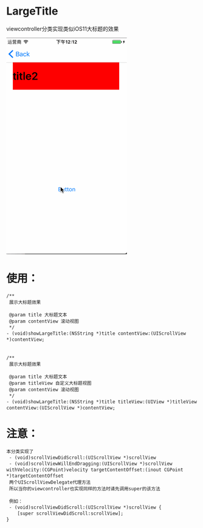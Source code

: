 # LargeTitle
viewcontroller分类实现类似iOS11大标题的效果

![image](https://github.com/liulishuo/LargeTitle/blob/master/Demo.gif)


使用：
==============
```objc
/**
 展示大标题效果

 @param title 大标题文本
 @param contentView 滚动视图
 */
- (void)showLargeTitle:(NSString *)title contentView:(UIScrollView *)contentView;


/**
 展示大标题效果

 @param title 大标题文本
 @param titleView 自定义大标题视图
 @param contentView 滚动视图
 */
- (void)showLargeTitle:(NSString *)title titleView:(UIView *)titleView contentView:(UIScrollView *)contentView;
```

注意：
==============
```objc
本分类实现了
 - (void)scrollViewDidScroll:(UIScrollView *)scrollView
 - (void)scrollViewWillEndDragging:(UIScrollView *)scrollView withVelocity:(CGPoint)velocity targetContentOffset:(inout CGPoint *)targetContentOffset
 两个UIScrollViewDelegate代理方法
 所以当你的viewcontroller也实现同样的方法时请先调用super的该方法
 
 例如：
 - (void)scrollViewDidScroll:(UIScrollView *)scrollView {
    [super scrollViewDidScroll:scrollView];
}
```
